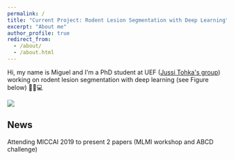 ```yaml
---
permalink: /
title: "Current Project: Rodent Lesion Segmentation with Deep Learning"
excerpt: "About me"
author_profile: true
redirect_from: 
  - /about/
  - /about.html
---
```


Hi, my name is Miguel and I'm a PhD student at UEF (<a href="https://www.jussitohka.net/">Jussi Tohka's group</a>) working on rodent lesion segmentation with deep learning (see Figure below) 🧠🐭💻

<img src="{{ base_path }}/images/lesions.png" with="400px">

## News

Attending MICCAI 2019 to present 2 papers (MLMI workshop and ABCD challenge)

